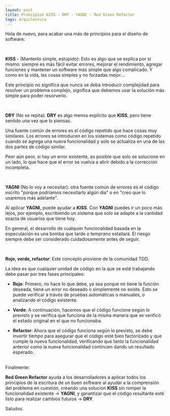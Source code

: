 ```yaml
---
layout: post
title: Principios KISS - DRY - YAGNI - Red Green Refactor
tags: Arquitectura
---
```


Hola de nuevo, para acabar una más de principios para el diseño de software: 

<br>

**KISS** - (Mantenlo simple, estúpido): Esto es algo que se explica por sí mismo: siempre es más fácil evitar errores, mejorar el rendimiento, agregar funciones y mantener un software más simple que algo complicado. Y como en la vida, las cosas simples y no forzadas mejor...

Este principio no significa que nunca se deba introducir complejidad para resolver un problema complejo, significa que debemos usar la solución más simple para poder resorverlo.

<br>

**DRY** (No se repita): **DRY** es algo menos explícito que **KISS**, pero tiene sentido una vez que lo piensas. 

Una fuente común de errores es el código repetido que hace cosas muy similares. Los errores se introducen en los sistemas como código repetido cuando se agrega una nueva funcionalidad y solo se actualiza en una de las dos partes de código similar. 

Peor aún peor, si hay un error existente, es posible que solo se solucione en un lado, lo que hace que el error se vuelva a abrir debido a la corrección incompleta.

<br>

**YAGNI** (No lo voy a necesitar): otra fuente común de errores es el código escrito "porque podríamos necesitarlo algún día" o en "creo que lo usaremos más adelante". 

Al aplicar **YAGNI**, puede ayudar a **KISS**. Con **YAGNI** puedes ir un poco más lejos, por ejemplo, escribiendo un sistema que solo se adapte a la cantidad exacta de usuarios que tiene hoy. 

En general, el desarrollo de cualquier funcionalidad basada en la especulación es una bomba que tarde o temprano estallará. El riesgo siempre debe ser considerado cuidadosamente antes de seguir.

<br>

**Rojo, verde, refactor**: Este concepto proviene de la comunidad TDD. 

La idea es que cualquier unidad de código en la que se esté trabajando debe pasar por tres fases principales:

- **Rojo**: Primero, no hace lo que debe, ya sea porque no tiene la función deseada, tiene un error no deseado o simplemente no existe. Esto se puede verificar a través de pruebas automáticas o manuales, o analizando el código existente.

- **Verde**: A continuación, hacemos que el código funcione según lo previsto y se verifica que funciona de la misma manera que se verificó el estado original en el que no funcionaba.

- **Refactor**: Ahora que el código funciona según lo previsto, se debe invertir tiempo para asegurar que el código esté bien factorizado y que cumple la nueva funcionalidad, verificando que tanto la funcionalidad anterior como la nueva funcionalidad continúen dando un resultado esperado. 

<br>
Finalmente:

**Red Green Refactor** ayuda a los desarrolladores a aplicar todos los principios de la escritura de un buen software al ayudar a la comprensión del problema en cuestión, creando una solución **KISS** sin romper la funcionalidad existente -> **YAGNI**, y garantizar que el código resultante esté listo para realizar cambios futuros  -> **DRY**.

Saludos.
